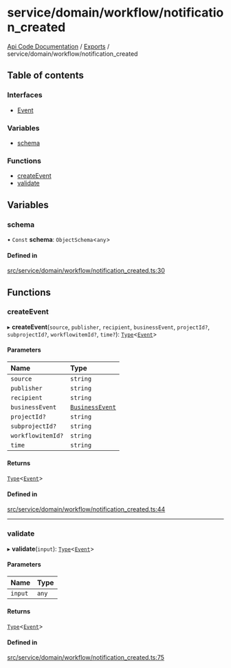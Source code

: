 # service/domain/workflow/notification\_created
 
[Api Code Documentation](../README.md) / [Exports](../modules.md) / service/domain/workflow/notification\_created

## Table of contents

### Interfaces

- [Event](../interfaces/service_domain_workflow_notification_created.Event.md)

### Variables

- [schema](service_domain_workflow_notification_created.md#schema)

### Functions

- [createEvent](service_domain_workflow_notification_created.md#createevent)
- [validate](service_domain_workflow_notification_created.md#validate)

## Variables

### schema

• `Const` **schema**: `ObjectSchema`<`any`\>

#### Defined in

[src/service/domain/workflow/notification_created.ts:30](https://github.com/openkfw/TruBudget/blob/95e6f8a/api/src/service/domain/workflow/notification_created.ts#L30)

## Functions

### createEvent

▸ **createEvent**(`source`, `publisher`, `recipient`, `businessEvent`, `projectId?`, `subprojectId?`, `workflowitemId?`, `time?`): [`Type`](result.md#type)<[`Event`](../interfaces/service_domain_workflow_notification_created.Event.md)\>

#### Parameters

| Name | Type |
| :------ | :------ |
| `source` | `string` |
| `publisher` | `string` |
| `recipient` | `string` |
| `businessEvent` | [`BusinessEvent`](service_domain_business_event.md#businessevent) |
| `projectId?` | `string` |
| `subprojectId?` | `string` |
| `workflowitemId?` | `string` |
| `time` | `string` |

#### Returns

[`Type`](result.md#type)<[`Event`](../interfaces/service_domain_workflow_notification_created.Event.md)\>

#### Defined in

[src/service/domain/workflow/notification_created.ts:44](https://github.com/openkfw/TruBudget/blob/95e6f8a/api/src/service/domain/workflow/notification_created.ts#L44)

___

### validate

▸ **validate**(`input`): [`Type`](result.md#type)<[`Event`](../interfaces/service_domain_workflow_notification_created.Event.md)\>

#### Parameters

| Name | Type |
| :------ | :------ |
| `input` | `any` |

#### Returns

[`Type`](result.md#type)<[`Event`](../interfaces/service_domain_workflow_notification_created.Event.md)\>

#### Defined in

[src/service/domain/workflow/notification_created.ts:75](https://github.com/openkfw/TruBudget/blob/95e6f8a/api/src/service/domain/workflow/notification_created.ts#L75)
